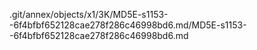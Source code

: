.git/annex/objects/x1/3K/MD5E-s1153--6f4bfbf652128cae278f286c46998bd6.md/MD5E-s1153--6f4bfbf652128cae278f286c46998bd6.md